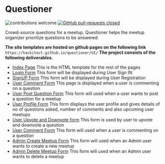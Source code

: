 # Questioner
![contributions welcome](https://img.shields.io/badge/contributions-welcome-brightgreen.svg?style=flat)
[![GitHub pull-requests closed](https://img.shields.io/github/issues-pr-closed/hackitect/questioner.svg)](https://github.com/hackitect/questioner/pulls?utf8=%E2%9C%93&q=is%3Apr+is%3Aclosed)

Crowd-source questions for a meetup. Questioner helps the meetup organizer prioritize questions to be answered.

**The site templates are hosted on github pages on the following link** `https://hackitect.github.io/questioner/UI/`
**The project consists of the following deliverables.**

* [Index Page](https://hackitect.github.io/questioner/UI/index.html) This is the HTML template for the rest of the pages<br>
* [Login Form](https://hackitect.github.io/questioner/UI/login.html) This form will be displayed during User Sign IN<br>
* [SignUP Form](https://hackitect.github.io/questioner/UI/register.html) This form will be displayed during User Registration<br>
* [User Comment Form](https://hackitect.github.io/questioner/UI/comment.html) This page is displayed when a user is commenting on a question<br>
* [User Post Question Form](https://hackitect.github.io/questioner/UI/post_question.html) This form will used when a user wants to post a question for a meetup<br>
* [User Profile Form](https://hackitect.github.io/questioner/UI/profile.html) This form displays the user profile and gives details of no of questions asked, number of comments and also upcoming user meetups<br>
* [User Upvote and Downvote form](https://hackitect.github.io/questioner/UI/up_down_vote.html) This form is used by user to upvote and downvote a question<br>
* [User Comment Form](https://hackitect.github.io/questioner/UI/comment.html) This form will used when a user is commenting on a question<br>
* [Admin Create Meetup Form](https://hackitect.github.io/questioner/UI/create_meetup.html) This form will used when an Admin user wants to create a new meetup<br>
* [Admin Delete Meetup Form](https://hackitect.github.io/questioner/UI/delete_meetup.html) This form will used when an Admin user wants to delete a meetup<br>

